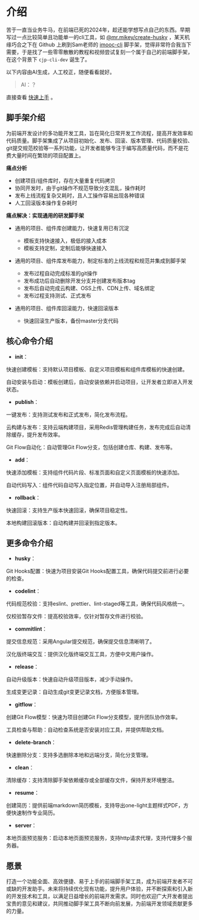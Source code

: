 <!-- 当navbar配置路径为该文件夹如/guide/时，默认找这个README.md文件，找不到则404 -->
# 介绍

苦于一直当业务牛马，在前端已死的2024年，趁还能学想写点自己的东西。早期写过一点比较简单且功能单一的cli工具，如 [@mr.mikey/create-husky](https://www.npmjs.com/package/@mr.mikey/create-husky) ，某天机缘巧合之下在 Github 上刷到Sam老师的  [imooc-cli](https://github.com/sam9831/imooc-cli) 脚手架，觉得非常符合我当下需要，于是找了一些零零散散的教程和视频尝试复刻一个属于自己的前端脚手架，在这个背景下 `cjp-cli-dev` 诞生了。

以下内容由AI生成，人工校正，随便看看就好。

> AI：？

直接查看 [快速上手](./getting-started.md) 。

## 脚手架介绍

为前端开发设计的多功能开发工具，旨在简化日常开发工作流程，提高开发效率和代码质量。脚手架集成了从项目初始化、发布、回滚、版本管理、代码质量校验、git提交规范校验等一系列功能，让开发者能够专注于编写高质量代码，而不是花费大量时间在繁琐的项目配置上。

**痛点分析**

- 创建项目/组件库时，存在大量重复代码拷贝
- 协同开发时，由于git操作不规范导致分支混乱，操作耗时
- 发布上线流程复杂又耗时，且人工操作容易出现各种错误
- 人工回滚版本操作复杂耗时

**痛点解决：实现通用的研发脚手架**

- 通用的项目、组件库创建能力，快速复用已有沉淀

  - 模板支持快速接入，极低的接入成本
  - 模板支持定制，定制后能够快速接入

- 通用的项目、组件库发布能力，制定标准的上线流程和规范并集成到脚手架

  - 发布过程自动完成标准的git操作
  - 发布成功后自动删除开发分支并创建发布版本tag
  - 发布后自动完成云构建、OSS上传、CDN上传、域名绑定
  - 发布过程支持测试、正式发布

- 通用的项目、组件库回滚能力，快速回滚版本

  - 快速回滚生产版本，备份master分支代码

## 核心命令介绍

- **init**：

快速创建模板：支持默认项目模板、自定义项目模板和组件库模板的快速创建。

自动安装与启动：模板创建后，自动安装依赖并启动项目，让开发者立即进入开发状态。

- **publish**：

一键发布：支持测试发布和正式发布，简化发布流程。

云构建与发布：支持云端构建项目，采用Redis管理构建任务，发布完成后自动清除缓存，提升发布效率。

Git Flow自动化：自动管理Git Flow分支，包括创建仓库、构建、发布等。

- **add**：

快速添加模板：支持组件代码片段、标准页面和自定义页面模板的快速添加。

自动代码写入：组件代码自动写入指定位置，并自动导入注册局部组件。

- **rollback**：

快速回滚：支持生产版本快速回滚，确保项目稳定性。

本地构建回滚版本：自动构建并回滚到指定版本。

## 更多命令介绍

- **husky**：

Git Hooks配置：快速为项目安装Git Hooks配置工具，确保代码提交前进行必要的检查。

- **codelint**：

代码规范校验：支持eslint、prettier、lint-staged等工具，确保代码风格统一。

仅校验暂存文件：提高校验效率，仅针对暂存文件进行校验。

- **commitlint**：

提交信息规范：采用Angular提交规范，确保提交信息清晰明了。

汉化版终端交互：提供汉化版终端交互工具，方便中文用户操作。

- **release**：

自动升级版本：快速自动升级项目版本，减少手动操作。

生成变更记录：自动生成git变更记录文档，方便版本管理。

- **gitflow**：

创建Git Flow模型：快速为项目创建Git Flow分支模型，提升团队协作效率。

工具检查与帮助：自动检查系统是否安装对应工具，并提供帮助文档。

- **delete-branch**：

快速删除分支：支持多选删除本地和远端分支，简化分支管理。

- **clean**：

清除缓存：支持清除脚手架依赖缓存或全部缓存文件，保持开发环境整洁。

- **resume**：

创建简历：提供前端markdown简历模板，支持导出one-light主题样式PDF，方便快速制作专业简历。

- **server**：

本地页面预览服务：启动本地页面预览服务，支持http请求代理，支持代理多个服务器。

## 愿景

打造一个功能全面、高效便捷、易于上手的前端脚手架工具，成为前端开发者不可或缺的开发助手。未来将持续优化现有功能，提升用户体验，并不断探索和引入新的开发技术和工具，以满足日益增长的前端开发需求。同时也欢迎广大开发者提出宝贵的意见和建议，共同推动脚手架工具不断向前发展，为前端开发领域贡献更多的力量。
